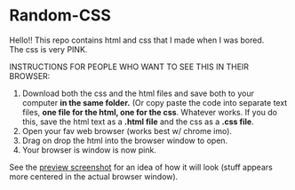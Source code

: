 # Random-CSS
Hello!! This repo contains html and css that I made when I was bored.  
The css is very PINK.  

INSTRUCTIONS FOR PEOPLE WHO WANT TO SEE THIS IN THEIR BROWSER:

1. Download both the css and the html files and save both to your computer **in the same folder.** (Or copy paste the code  into separate text files, **one file for the html, one for the css**. Whatever works. If you do this, save the html text as a **.html file** and the css as a **.css file**.
2. Open your fav web browser (works best w/ chrome imo).
3. Drag on drop the html into the browser window to open.  
4. Your browser is window is now pink.  


See the [preview screenshot](https://github.com/starryEcliipse/Random-CSS/blob/master/CSS%20Preview.png) for an idea of how it will look (stuff appears more centered in the actual browser window).  




